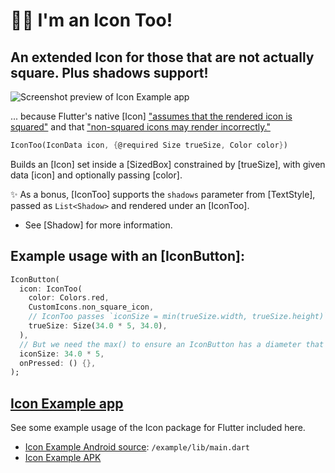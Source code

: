 # 🙋‍♂️ I'm an Icon Too!

## An extended Icon for those that are not actually square. Plus shadows support!

![Screenshot preview of Icon Example app](https://github.com/Zabadam/icon_too/blob/main/doc/IconToo_Example.png?raw=true)

... because Flutter's native [Icon] ["assumes that the rendered icon is squared"](https://github.com/flutter/flutter/blob/f2a25c5bd2de39a80246370ad53c5bf2e93c81be/packages/flutter/lib/src/widgets/icon.dart#L24) and that ["non-squared icons may render incorrectly."](https://github.com/flutter/flutter/blob/f2a25c5bd2de39a80246370ad53c5bf2e93c81be/packages/flutter/lib/src/widgets/icon.dart#L25)

```dart
IconToo(IconData icon, {@required Size trueSize, Color color})
```

Builds an [Icon] set inside a [SizedBox] constrained by [trueSize], with given data [icon] and optionally passing [color].

✨ As a bonus, [IconToo] supports the `shadows` parameter from [TextStyle], passed as `List<Shadow>` and rendered under an [IconToo].
* See [Shadow] for more information.

## Example usage with an [IconButton]:

```dart
IconButton(
  icon: IconToo(
    color: Colors.red,
    CustomIcons.non_square_icon,
    // IconToo passes `iconSize = min(trueSize.width, trueSize.height)` to `Icon(size: iconSize)`
    trueSize: Size(34.0 * 5, 34.0),
  ),
  // But we need the max() to ensure an IconButton has a diameter that encompasses the entire IconToo
  iconSize: 34.0 * 5,
  onPressed: () {},
);
```

## [Icon Example app](https://github.com/Zabadam/icon_too/tree/main/example)

See some example usage of the Icon package for Flutter included here.
- [Icon Example Android source](https://github.com/Zabadam/icon_too/tree/main/example/lib/main.dart): `/example/lib/main.dart`
- [Icon Example APK](https://github.com/Zabadam/icon_too/tree/main/example/build/app/outputs/flutter-apk/app-release.apk)
